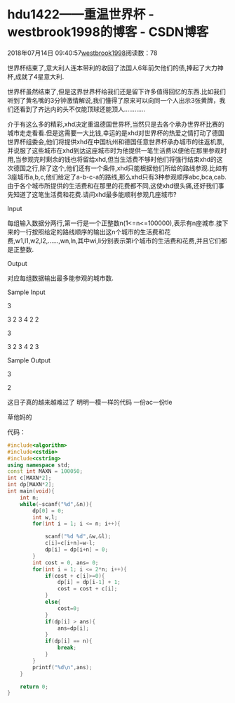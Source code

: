 # hdu1422——重温世界杯 - westbrook1998的博客 - CSDN博客





2018年07月14日 09:40:57[westbrook1998](https://me.csdn.net/westbrook1998)阅读数：78








> 
世界杯结束了,意大利人连本带利的收回了法国人6年前欠他们的债,捧起了大力神杯,成就了4星意大利.  

  世界杯虽然结束了,但是这界世界杯给我们还是留下许多值得回忆的东西.比如我们听到了黄名嘴的3分钟激情解说,我们懂得了原来可以向同一个人出示3张黄牌，我们还看到了齐达内的头不仅能顶球还能顶人…………  

  介于有这么多的精彩,xhd决定重温德国世界杯,当然只是去各个承办世界杯比赛的城市走走看看.但是这需要一大比钱,幸运的是xhd对世界杯的热爱之情打动了德国世界杯组委会,他们将提供xhd在中国杭州和德国任意世界杯承办城市的往返机票,并说服了这些城市在xhd到达这座城市时为他提供一笔生活费以便他在那里参观时用,当参观完时剩余的钱也将留给xhd,但当生活费不够时他们将强行结束xhd的这次德国之行,除了这个,他们还有一个条件,xhd只能根据他们所给的路线参观.比如有3座城市a,b,c,他们给定了a-b-c-a的路线,那么xhd只有3种参观顺序abc,bca,cab.由于各个城市所提供的生活费和在那里的花费都不同,这使xhd很头痛,还好我们事先知道了这笔生活费和花费.请问xhd最多能顺利参观几座城市? 

  Input 

  每组输入数据分两行,第一行是一个正整数n(1<=n<=100000),表示有n座城市.接下来的一行按照给定的路线顺序的输出这n个城市的生活费和花费,w1,l1,w2,l2,……,wn,ln,其中wi,li分别表示第i个城市的生活费和花费,并且它们都是正整数. 

  Output 

  对应每组数据输出最多能参观的城市数. 

  Sample Input 

  3 

  3 2 3 4 2 2 

  3 

  3 2 3 4 2 3 

  Sample Output 

  3 

  2 

  这日子真的越来越难过了 
明明一模一样的代码 一份ac一份tle 

草他妈的 

代码：
```cpp
#include<algorithm>
#include<cstdio>
#include<cstring>
using namespace std;
const int MAXN = 100050;
int c[MAXN*2];
int dp[MAXN*2];
int main(void){
    int n;
    while(~scanf("%d",&n)){
        dp[0] = 0;
        int w,l;
        for(int i = 1; i <= n; i++){

            scanf("%d %d",&w,&l);
            c[i]=c[i+n]=w-l;
            dp[i] = dp[i+n] = 0;
        }
        int cost = 0, ans= 0;
        for(int i = 1; i <= 2*n; i++){
            if(cost + c[i]>=0){
                dp[i] = dp[i-1] + 1;
                cost = cost + c[i];
            }
            else{
                cost=0;
            }
            if(dp[i] > ans){
                ans=dp[i];
            }
            if(dp[i] == n){
                break;
            }
        }
        printf("%d\n",ans);
    }

    return 0;
}
```






